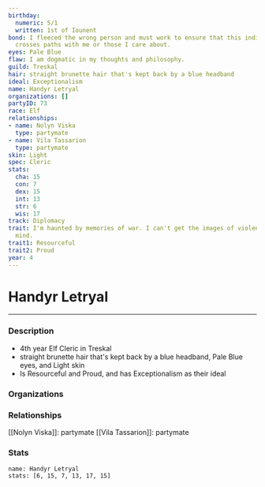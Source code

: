 ```yaml
---
birthday:
  numeric: 5/1
  written: 1st of Iounent
bond: I fleeced the wrong person and must work to ensure that this individual never
  crosses paths with me or those I care about.
eyes: Pale Blue
flaw: I am dogmatic in my thoughts and philosophy.
guild: Treskal
hair: straight brunette hair that's kept back by a blue headband
ideal: Exceptionalism
name: Handyr Letryal
organizations: []
partyID: 73
race: Elf
relationships:
- name: Nolyn Viska
  type: partymate
- name: Vila Tassarion
  type: partymate
skin: Light
spec: Cleric
stats:
  cha: 15
  con: 7
  dex: 15
  int: 13
  str: 6
  wis: 17
track: Diplomacy
trait: I'm haunted by memories of war. I can't get the images of violence out of my
  mind.
trait1: Resourceful
trait2: Proud
year: 4
---
```

# Handyr Letryal
---
### Description
- 4th year Elf Cleric in Treskal
- straight brunette hair that's kept back by a blue headband, Pale Blue eyes, and Light skin
- Is Resourceful and Proud, and has Exceptionalism as their ideal

### Organizations
### Relationships
[[Nolyn Viska]]: partymate
[[Vila Tassarion]]: partymate
### Stats
```statblock
name: Handyr Letryal
stats: [6, 15, 7, 13, 17, 15]
```